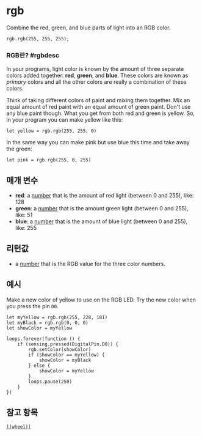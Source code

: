 # rgb

Combine the red, green, and blue parts of light into an RGB color.

```sig
rgb.rgb(255, 255, 255);
```

### RGB란? #rgbdesc

In your programs, light color is known by the amount of three separate colors added together: **red**, **green**, and **blue**. These colors are known as *primary* colors and all the other colors are really a combination of these colors.

Think of taking different colors of paint and mixing them together. Mix an equal amount of red paint with an equal amount of green paint. Don't use any blue paint though. What you get from both red and green is yellow. So, in your program you can make yellow like this:

```block
let yellow = rgb.rgb(255, 255, 0)
```

In the same way you can make pink but use blue this time and take away the green:

```block
let pink = rgb.rgb(255, 0, 255)
```

## 매개 변수

* **red**: a [number](/types/number) that is the amount of red light (between 0 and 255), like: 128
* **green**: a [number](/types/number) that is the amount green light (between 0 and 255), like: 51
* **blue**: a [number](/types/number) that is the amount of blue light (between 0 and 255), like: 255

## 리턴값

* a [number](/types/number) that is the RGB value for the three color numbers.

## 예시

Make a new color of yellow to use on the RGB LED. Try the new color when you press the pin `D0`.

```blocks
let myYellow = rgb.rgb(255, 228, 181)
let myBlack = rgb.rgb(0, 0, 0)
let showColor = myYellow

loops.forever(function () {
    if (sensing.pressed(DigitalPin.D0)) {
        rgb.setColor(showColor)
        if (showColor == myYellow) {
            showColor = myBlack
        } else {
            showColor = myYellow
        }
        loops.pause(250)
    }
})
```

## 참고 항목

[`||wheel||`](/reference/rgb/wheel)